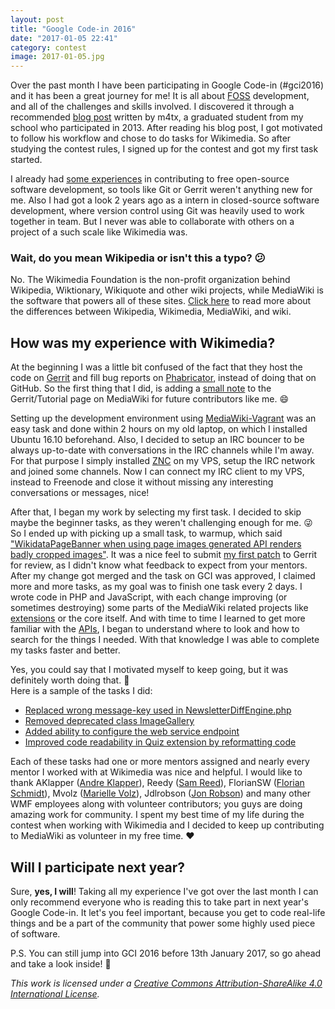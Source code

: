 ```yaml
---
layout: post
title: "Google Code-in 2016"
date: "2017-01-05 22:41"
category: contest
image: 2017-01-05.jpg
---
```

Over the past month I have been participating in Google Code-in (#gci2016) and it has been a great journey for me! It is all about [FOSS](https://en.wikipedia.org/wiki/Free_and_open-source_software) development, and all of the challenges and skills involved. I discovered it through a recommended [blog post](http://m4tx.pl/en/2014/05/google-code-in-2013-grand-prize-trip/) written by m4tx, a graduated student from my school who participated in 2013. After reading his blog post, I got motivated to follow his workflow and chose to do tasks for Wikimedia. So after studying the contest rules, I signed up for the contest and got my first task started.

I already had [some experiences](https://github.com/codebucketdev?tab=overview&from=2016-12-01&to=2016-12-31) in contributing to free open-source software development, so tools like Git or Gerrit weren't anything new for me. Also I had got a look 2 years ago as a intern in closed-source software development, where version control using Git was heavily used to work together in team. But I never was able to collaborate with others on a project of a such scale like Wikimedia was.

### Wait, do you mean Wikipedia or isn't this a typo? :confused:
No. The Wikimedia Foundation is the non-profit organization behind Wikipedia, Wiktionary, Wikiquote and other wiki projects, while MediaWiki is the software that powers all of these sites. [Click here](https://www.mediawiki.org/wiki/Differences_between_Wikipedia,_Wikimedia,_MediaWiki,_and_wiki) to read more about the differences between Wikipedia, Wikimedia, MediaWiki, and wiki.

## How was my experience with Wikimedia?

At the beginning I was a little bit confused of the fact that they host the code on [Gerrit](https://gerrit.wikimedia.org/r/) and fill bug reports on [Phabricator](https://phabricator.wikimedia.org/), instead of doing that on GitHub. So the first thing that I did, is adding a [small note](https://www.mediawiki.org/w/index.php?title=Gerrit/Tutorial&diff=2299207&oldid=2275142) to the Gerrit/Tutorial page on MediaWiki for future contributors like me. :smile:

Setting up the development environment using [MediaWiki-Vagrant](https://www.mediawiki.org/wiki/MediaWiki-Vagrant) was an easy task and done within 2 hours on my old laptop, on which I installed Ubuntu 16.10 beforehand. Also, I decided to setup an IRC bouncer to be always up-to-date with conversations in the IRC channels while I'm away. For that purpose I simply installed [ZNC](http://wiki.znc.in/ZNC) on my VPS, setup the IRC network and joined some channels. Now I can connect my IRC client to my VPS, instead to Freenode and close it without missing any interesting conversations or messages, nice!

After that, I began my work by selecting my first task. I decided to skip maybe the beginner tasks, as they weren't challenging enough for me. :stuck_out_tongue_winking_eye: So I ended up with picking up a small task, to warmup, which said ["WikidataPageBanner when using page images generated API renders badly cropped images"](https://phabricator.wikimedia.org/T131424). It was a nice feel to submit [my first patch](https://gerrit.wikimedia.org/r/#/c/324775/) to Gerrit for review, as I didn't know what feedback to expect from your mentors. After my change got merged and the task on GCI was approved, I claimed more and more tasks, as my goal was to finish one task every 2 days. I wrote code in PHP and JavaScript, with each change improving (or sometimes destroying) some parts of the MediaWiki related projects like [extensions](https://www.mediawiki.org/wiki/Category:Extensions) or the core itself. And with time to time I learned to get more familiar with the [APIs](https://en.wikipedia.org/wiki/Application_programming_interface), I began to understand where to look and how to search for the things I needed. With that knowledge I was able to complete my tasks faster and better.

Yes, you could say that I motivated myself to keep going, but it was definitely worth doing that. :muscle:  
Here is a sample of the tasks I did:

 - [Replaced wrong message-key used in NewsletterDiffEngine.php](https://gerrit.wikimedia.org/r/328563)
 - [Removed deprecated class ImageGallery](https://gerrit.wikimedia.org/r/329773)
 - [Added ability to configure the web service endpoint](https://gerrit.wikimedia.org/r/330184)
 - [Improved code readability in Quiz extension by reformatting code](https://gerrit.wikimedia.org/r/325097)

Each of these tasks had one or more mentors assigned and nearly every mentor I worked with at Wikimedia was nice and helpful. I would like to thank AKlapper ([Andre Klapper](https://www.mediawiki.org/wiki/User:AKlapper_(WMF))), Reedy ([Sam Reed](https://www.mediawiki.org/wiki/User:Reedy)), FlorianSW ([Florian Schmidt](https://www.mediawiki.org/wiki/User:Florianschmidtwelzow)), Mvolz ([Marielle Volz](https://www.mediawiki.org/wiki/User:Mvolz)), Jdlrobson ([Jon Robson](https://www.mediawiki.org/wiki/User:Jdlrobson)) and many other WMF employees along with volunteer contributors; you guys are doing amazing work for community. I spent my best time of my life during the contest when working with Wikimedia and I decided to keep up contributing to MediaWiki as volunteer in my free time. :heart:

## Will I participate next year?

Sure, **yes, I will**! Taking all my experience I've got over the last month I can only recommend everyone who is reading this to take part in next year's Google Code-in. It let's you feel important, because you get to code real-life things and be a part of the community that power some highly used piece of software.

P.S. You can still jump into GCI 2016 before 13th January 2017, so go ahead and take a look inside! :wave:

*This work is licensed under a [Creative Commons Attribution-ShareAlike 4.0 International License](http://creativecommons.org/licenses/by-sa/4.0/).*
